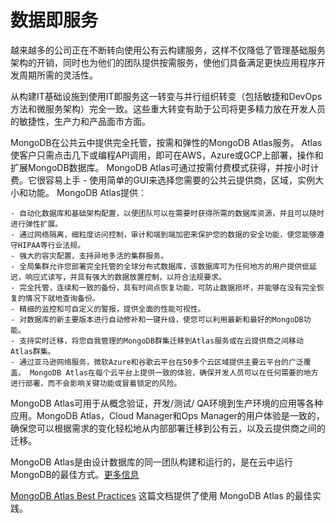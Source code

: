 # 数据即服务

越来越多的公司正在不断转向使用公有云构建服务，这样不仅降低了管理基础服务架构的开销，同时也为他们的团队提供按需服务，使他们具备满足更快应用程序开发周期所需的灵活性。

从构建IT基础设施到使用IT即服务这一转变与并行组织转变（包括敏捷和DevOps方法和微服务架构）完全一致。这些重大转变有助于公司将更多精力放在开发人员的敏捷性，生产力和产品面市方面。

MongoDB在公共云中提供完全托管，按需和弹性的MongoDB Atlas服务。 Atlas使客户只需点击几下或编程API调用，即可在AWS，Azure或GCP上部署，操作和扩展MongoDB数据库。 MongoDB Atlas可通过按需付费模式获得，并按小时计费。它很容易上手 - 使用简单的GUI来选择您需要的公共云提供商，区域，实例大小和功能。 MongoDB Atlas提供：

    - 自动化数据库和基础架构配置，以便团队可以在需要时获得所需的数据库资源，并且可以随时进行弹性扩展。
    - 通过网络隔离，细粒度访问控制，审计和端到端加密来保护您的数据的安全功能，使您能够遵守HIPAA等行业法规。
    - 强大的容灾配置，支持异地多活的集群服务。
    - 全局集群允许您部署完全托管的全球分布式数据库，该数据库可为任何地方的用户提供低延迟，响应式读写，并具有强大的数据放置控制，以符合法规要求。
    - 完全托管，连续和一致的备份，具有时间点恢复功能，可防止数据损坏，并能够在没有完全恢复的情况下就地查询备份。
    - 精细的监控和可自定义的警报，提供全面的性能可视性。
    - 对数据库的新主要版本进行自动修补和一键升级，使您可以利用最新和最好的MongoDB功能。
    - 支持实时迁移，将您自我管理的MongoDB群集迁移到Atlas服务或在云提供商之间移动Atlas群集。
    - 通过亚马逊网络服务，微软Azure和谷歌云平台在50多个云区域提供主要云平台的广泛覆盖。 MongoDB Atlas在每个云平台上提供一致的体验，确保开发人员可以在任何需要的地方进行部署，而不会影响关键功能或冒着锁定的风险。

MongoDB Atlas可用于从概念验证，开发/测试/ QA环境到生产环境的应用等各种应用。MongoDB Atlas，Cloud Manager和Ops Manager的用户体验是一致的，确保您可以根据需求的变化轻松地从内部部署迁移到公有云，以及云提供商之间的迁移。

MongoDB Atlas是由设计数据库的同一团队构建和运行的，是在云中运行MongoDB的最佳方式。[更多信息](https://www.mongodb.com/cloud)

[MongoDB Atlas Best Practices](https://www.mongodb.com/collateral/mongodb-atlas-best-practices) 这篇文档提供了使用 MongoDB Atlas 的最佳实践。